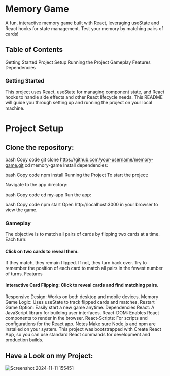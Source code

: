 # Memory Game
A fun, interactive memory game built with React, leveraging useState and React hooks for state management. Test your memory by matching pairs of cards!

## Table of Contents
Getting Started
Project Setup
Running the Project
Gameplay
Features
Dependencies
### Getting Started
This project uses React, useState for managing component state, and React hooks to handle side effects and other React lifecycle needs. This README will guide you through setting up and running the project on your local machine.

# Project Setup
## Clone the repository:

bash
Copy code
git clone https://github.com/your-username/memory-game.git
cd memory-game
Install dependencies:

bash
Copy code
npm install
Running the Project
To start the project:

Navigate to the app directory:

bash
Copy code
cd my-app
Run the app:

bash
Copy code
npm start
Open http://localhost:3000 in your browser to view the game.

### Gameplay
The objective is to match all pairs of cards by flipping two cards at a time. Each turn:

#### Click on two cards to reveal them.
If they match, they remain flipped. If not, they turn back over.
Try to remember the position of each card to match all pairs in the fewest number of turns.
Features
#### Interactive Card Flipping: Click to reveal cards and find matching pairs.
Responsive Design: Works on both desktop and mobile devices.
Memory Game Logic: Uses useState to track flipped cards and matches.
Restart Game Option: Easily start a new game anytime.
Dependencies
React: A JavaScript library for building user interfaces.
React-DOM: Enables React components to render in the browser.
React-Scripts: For scripts and configurations for the React app.
Notes
Make sure Node.js and npm are installed on your system. This project was bootstrapped with Create React App, so you can use standard React commands for development and production builds.
## Have a Look on my Project:
![Screenshot 2024-11-11 155451](https://github.com/user-attachments/assets/d034d71f-0e0e-4b56-b5a1-d6fa5b88a7ef)







